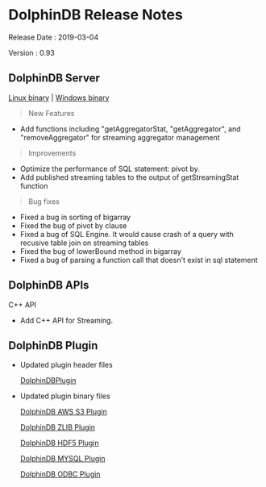 # DolphinDB Release Notes

Release Date : 2019-03-04

Version : 0.93

## DolphinDB Server
[Linux binary](http://www.dolphindb.com/downloads/DolphinDB_Linux_V0.93.zip) | [Windows binary](http://www.dolphindb.com/downloads/DolphinDB_Win_V0.93.zip)

> New Features

* Add functions including "getAggregatorStat, "getAggregator", and "removeAggregator" for streaming aggregator management

> Improvements

* Optimize the performance of SQL statement: pivot by.
* Add published streaming tables to the output of getStreamingStat function

> Bug fixes

* Fixed a bug in sorting of bigarray
* Fixed the bug of pivot by clause
* Fixed a bug of SQL Engine. It would cause crash of a query with recusive table join on streaming tables
* Fixed the bug of lowerBound method in bigarray
* Fixed a bug of parsing a function call that doesn't exist in sql statement


## DolphinDB APIs

C++ API

* Add C++ API for Streaming.

## DolphinDB Plugin

* Updated plugin header files
  
    [DolphinDBPlugin](https://github.com/dolphindb/release/raw/master/0.93/DolphinDB_Plugin_V0.93_src.zip)

* Updated plugin binary files

    [DolphinDB AWS S3 Plugin](http://www.dolphindb.com/downloads/AWSS3_V0.93.zip)

    [DolphinDB ZLIB Plugin](http://www.dolphindb.com/downloads/ZLIB_V0.93.zip)

    [DolphinDB HDF5 Plugin](http://www.dolphindb.com/downloads/HDF5_V0.93.zip)

    [DolphinDB MYSQL Plugin](http://www.dolphindb.com/downloads/MYSQL_V0.93.zip)

    [DolphinDB ODBC Plugin](http://www.dolphindb.com/downloads/ODBC_V0.93.zip)


